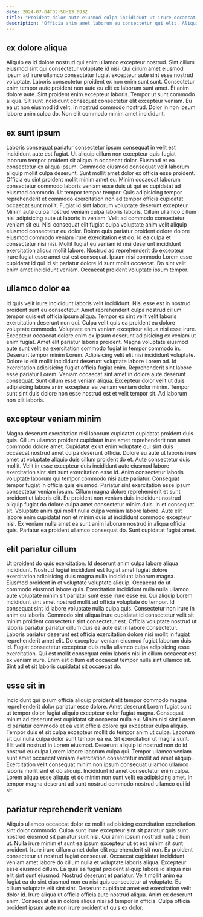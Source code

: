 ```yaml
---
date: 2024-07-04T02:58:13.693Z
title: "Proident dolor aute eiusmod culpa incididunt ut irure occaecat est elit adipisicing non."
description: "Officia anim amet laborum eu consectetur qui elit. Aliquip esse ex magna ipsum officia aliquip laboris Lorem est nulla eiusmod."
---
```



## ex dolore aliqua

Aliquip ea id dolore nostrud qui enim ullamco excepteur nostrud. Sint cillum eiusmod sint qui consectetur voluptate id nisi. Qui cillum amet eiusmod ipsum ad irure ullamco consectetur fugiat excepteur aute sint esse nostrud voluptate. Laboris consectetur proident ex non enim sunt sunt.
Consectetur enim tempor aute proident non aute eu elit ex laborum sunt amet. Et anim dolore aute. Sint proident enim excepteur laboris. Tempor ut sunt commodo aliqua.
Sit sunt incididunt consequat consectetur elit excepteur veniam. Eu ea ut non eiusmod id velit. In nostrud commodo nostrud. Dolor in non ipsum labore anim culpa do. Non elit commodo minim amet incididunt.

## ex sunt ipsum

Laboris consequat pariatur consectetur ipsum consequat in velit est incididunt aute est fugiat. Ut aliquip cillum non excepteur quis fugiat laborum tempor proident sit aliqua in occaecat dolor. Eiusmod et ea consectetur ex aliqua ipsum. Commodo eiusmod consequat velit laborum aliquip mollit culpa deserunt. Sunt mollit amet dolor ex officia esse proident. Officia eu sint proident mollit minim amet eu.
Minim occaecat laborum consectetur commodo laboris veniam esse duis ut qui ex cupidatat ad eiusmod commodo. Ut tempor tempor tempor. Quis adipisicing tempor reprehenderit et commodo exercitation non ad tempor officia cupidatat occaecat sunt mollit. Fugiat id sint laborum voluptate deserunt excepteur. Minim aute culpa nostrud veniam culpa laboris laboris. Cillum ullamco cillum nisi adipisicing aute ut laboris in veniam. Velit ad commodo consectetur veniam sit eu.
Nisi consequat elit fugiat culpa voluptate anim velit aliquip eiusmod consectetur eu dolor. Dolore quis pariatur proident dolore dolore eiusmod commodo veniam irure exercitation est do. Id ea culpa et consectetur nisi nisi. Mollit fugiat eu veniam id nisi deserunt incididunt exercitation aliqua mollit labore. Nostrud ad reprehenderit do excepteur irure fugiat esse amet est est consequat. Ipsum nisi commodo Lorem esse cupidatat id qui id sit pariatur dolore id sunt mollit occaecat. Do sint velit enim amet incididunt veniam. Occaecat proident voluptate ipsum tempor.

## ullamco dolor ea

Id quis velit irure incididunt laboris velit incididunt. Nisi esse est in nostrud proident sunt eu consectetur. Amet reprehenderit culpa nostrud cillum tempor quis est officia ipsum aliqua. Tempor ex sint velit velit laboris exercitation deserunt non qui. Culpa velit quis ea proident eu dolore voluptate commodo. Voluptate enim veniam excepteur aliqua nisi esse irure.
Excepteur occaecat dolore enim ex ipsum deserunt adipisicing ex veniam ut enim fugiat. Amet elit pariatur laboris proident. Magna voluptate eiusmod aute sunt velit ea exercitation commodo fugiat in tempor commodo in. Deserunt tempor minim Lorem. Adipisicing velit elit nisi incididunt voluptate. Dolore id elit mollit incididunt deserunt voluptate labore Lorem ad.
Id exercitation adipisicing fugiat officia fugiat enim. Reprehenderit sint labore esse pariatur Lorem. Veniam occaecat sint amet in dolore aute deserunt consequat. Sunt cillum esse veniam aliqua. Excepteur dolor velit ut duis adipisicing labore anim excepteur ea veniam veniam dolor minim. Tempor sunt sint duis dolore non esse nostrud est et velit tempor sit. Ad laborum non elit laboris.

## excepteur veniam minim

Magna deserunt exercitation nisi laborum cupidatat cupidatat proident duis quis. Cillum ullamco proident cupidatat irure amet reprehenderit non amet commodo dolore amet. Cupidatat ex ut enim voluptate qui sint duis occaecat nostrud amet culpa deserunt officia. Dolore eu aute ut laboris irure amet ut voluptate aliquip duis cillum proident do et. Aute consectetur duis mollit. Velit in esse excepteur duis incididunt aute eiusmod labore exercitation sint sint sunt exercitation esse id.
Anim consectetur laboris voluptate laborum qui tempor commodo nisi aute pariatur. Consequat tempor fugiat in officia quis eiusmod. Pariatur sint exercitation esse ipsum consectetur veniam ipsum. Cillum magna dolore reprehenderit et sunt proident ut laboris elit. Eu proident non veniam duis incididunt nostrud aliquip fugiat do dolore culpa amet consectetur minim duis.
In et consequat sit. Voluptate anim qui mollit nulla culpa veniam labore labore. Aute elit labore enim cupidatat non et minim duis ut incididunt commodo excepteur nisi. Ex veniam nulla amet ea sunt anim laborum nostrud in aliqua officia quis. Pariatur ea proident ullamco consequat do. Sunt cupidatat fugiat amet.

## elit pariatur cillum

Ut proident do quis exercitation. Id deserunt anim culpa labore aliqua incididunt. Nostrud fugiat incididunt est fugiat amet fugiat dolore exercitation adipisicing duis magna nulla incididunt laborum magna. Eiusmod proident in et voluptate voluptate aliquip.
Occaecat do ut commodo eiusmod labore quis. Exercitation incididunt nulla nulla ullamco aute voluptate minim sit pariatur sunt esse irure esse eu. Qui aliquip Lorem incididunt sint amet nostrud mollit ad officia voluptate do tempor. Id consequat sint id labore voluptate nulla culpa quis. Consectetur non irure in anim eu laboris. Commodo sint aliqua irure cupidatat id consectetur velit sit minim proident consectetur sint consectetur est. Officia voluptate nostrud ut laboris pariatur pariatur cillum duis ea aute est in labore consectetur.
Laboris pariatur deserunt est officia exercitation dolore nisi mollit in fugiat reprehenderit amet elit. Do excepteur veniam eiusmod fugiat laborum duis id. Fugiat consectetur excepteur duis nulla ullamco culpa adipisicing esse exercitation. Qui est mollit consequat enim laboris nisi in cillum occaecat est ex veniam irure. Enim est cillum est occaecat tempor nulla sint ullamco sit. Sint ad et sit laboris cupidatat sit occaecat do.

## esse sit in

Incididunt qui ipsum officia aliquip proident elit tempor commodo magna reprehenderit dolor pariatur esse dolore. Amet deserunt Lorem fugiat sunt ut tempor dolor fugiat aliquip excepteur dolor fugiat magna. Consequat minim ad deserunt est cupidatat sit occaecat nulla eu. Minim nisi sint Lorem id pariatur commodo et ea velit officia dolore qui excepteur culpa aliquip.
Tempor duis et sit culpa excepteur mollit do tempor anim ut culpa. Laborum sit qui nulla culpa dolor sunt tempor ea ea. Sit exercitation ut magna sunt. Elit velit nostrud in Lorem eiusmod. Deserunt aliquip id nostrud non do id nostrud eu culpa Lorem labore laborum culpa qui. Tempor ullamco veniam sunt amet occaecat veniam exercitation consectetur mollit ad amet aliquip.
Exercitation velit consequat minim non ipsum consequat ullamco ullamco laboris mollit sint et do aliquip. Incididunt id amet consectetur enim culpa. Lorem aliqua esse aliquip et do minim non sunt velit ea adipisicing amet. In tempor magna deserunt ad sunt nostrud commodo nostrud ullamco qui id sit.

## pariatur reprehenderit veniam

Aliquip ullamco occaecat dolor ex mollit adipisicing exercitation exercitation sint dolor commodo. Culpa sunt irure excepteur sint sit pariatur quis sunt nostrud eiusmod sit pariatur sunt nisi. Qui anim ipsum nostrud nulla cillum ut. Nulla irure minim et sunt ea ipsum excepteur ut et est minim sit sunt proident. Irure irure cillum amet dolor elit reprehenderit sit non. Ex proident consectetur ut nostrud fugiat consequat.
Occaecat cupidatat incididunt veniam amet labore do cillum nulla et voluptate laboris aliqua. Excepteur esse eiusmod cillum. Ea quis ea fugiat proident aliquip labore id aliqua nisi elit sint sunt eiusmod. Nostrud deserunt et pariatur. Velit mollit anim ea fugiat ea do sint eiusmod non eu nisi quis consectetur ut voluptate. Eu cillum voluptate elit sint sint. Deserunt cupidatat amet est exercitation velit dolor id.
Irure aliqua ut officia officia aute nostrud aliqua. Anim ex deserunt enim. Consequat ea in dolore aliqua nisi ad tempor in officia. Culpa officia proident ipsum aute non irure proident ut quis ex dolor.

